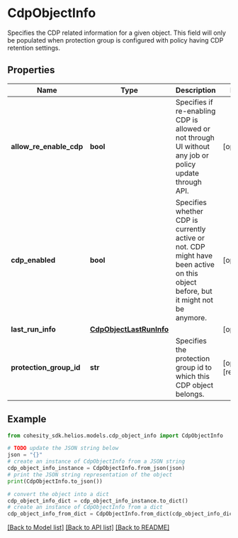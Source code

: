 # CdpObjectInfo

Specifies the CDP related information for a given object. This field will only be populated when protection group is configured with policy having CDP retention settings.

## Properties

Name | Type | Description | Notes
------------ | ------------- | ------------- | -------------
**allow_re_enable_cdp** | **bool** | Specifies if re-enabling CDP is allowed or not through UI without any job or policy update through API. | [optional] 
**cdp_enabled** | **bool** | Specifies whether CDP is currently active or not. CDP might have been active on this object before, but it might not be anymore. | [optional] 
**last_run_info** | [**CdpObjectLastRunInfo**](CdpObjectLastRunInfo.md) |  | [optional] 
**protection_group_id** | **str** | Specifies the protection group id to which this CDP object belongs. | [optional] [readonly] 

## Example

```python
from cohesity_sdk.helios.models.cdp_object_info import CdpObjectInfo

# TODO update the JSON string below
json = "{}"
# create an instance of CdpObjectInfo from a JSON string
cdp_object_info_instance = CdpObjectInfo.from_json(json)
# print the JSON string representation of the object
print(CdpObjectInfo.to_json())

# convert the object into a dict
cdp_object_info_dict = cdp_object_info_instance.to_dict()
# create an instance of CdpObjectInfo from a dict
cdp_object_info_from_dict = CdpObjectInfo.from_dict(cdp_object_info_dict)
```
[[Back to Model list]](../README.md#documentation-for-models) [[Back to API list]](../README.md#documentation-for-api-endpoints) [[Back to README]](../README.md)


